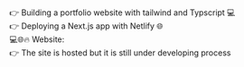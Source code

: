 👉 Building a portfolio website with tailwind and Typscript 💻 <br />
👉 Deploying a Next.js app with Netlify 🌐 <br />
💻🌐🔥 Website: <br />
👉 The site is hosted but it is still under developing process <br />